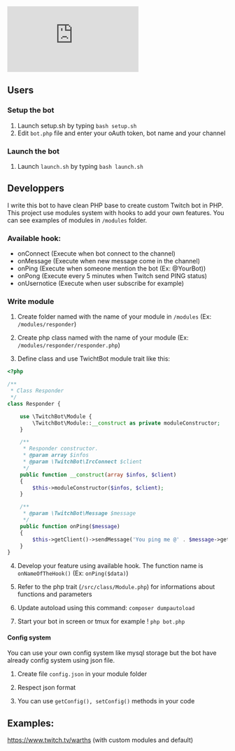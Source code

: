 ![banner](https://cloud.valentin-deville.eu/index.php/apps/files_sharing/ajax/publicpreview.php?x=2880&y=758&a=true&file=twitch-bot.jpg&t=1K94nCX0UVVJ9Oj&scalingup=0)

## Users

### Setup the bot
1) Launch setup.sh by typing `bash setup.sh`
2) Edit `bot.php` file and enter your oAuth token, bot name and your channel

### Launch the bot
1) Launch `launch.sh` by typing `bash launch.sh`


## Developpers 

I write this bot to have clean PHP base to create custom Twitch bot in PHP.
This project use modules system with hooks to add your own features. You can see examples of modules in `/modules` folder.

### Available hook:
* onConnect (Execute when bot connect to the channel)
* onMessage (Execute when new message come in the channel)
* onPing (Execute when someone mention the bot (Ex: @YourBot))
* onPong (Execute every 5 minutes when Twitch send PING status)
* onUsernotice (Execute when user subscribe for example)

### Write module

1) Create folder named with the name of your module in `/modules` (Ex: `/modules/responder`)

2) Create php class named with the name of your module (Ex: `/modules/responder/responder.php`)

3) Define class and use TwichtBot module trait like this:
```php
<?php

/**
 * Class Responder
 */
class Responder {

    use \TwitchBot\Module {
        \TwitchBot\Module::__construct as private moduleConstructor;
    }

    /**
     * Responder constructor.
     * @param array $infos
     * @param \TwitchBot\IrcConnect $client
     */
    public function __construct(array $infos, $client)
    {
        $this->moduleConstructor($infos, $client);
    }

    /**
     * @param \TwitchBot\Message $message
     */
    public function onPing($message)
    {
        $this->getClient()->sendMessage('You ping me @' . $message->getUsername() . ' ?! What do you want ?');
    }
}
```

4) Develop your feature using available hook. The function name is `onNameOfTheHook()` (Ex: `onPing($data)`)

5) Refer to the php trait (`/src/class/Module.php`) for informations about functions and parameters

6) Update autoload using this command: `composer dumpautoload`

7) Start your bot in screen or tmux for example ! `php bot.php`

#### Config system

You can use your own config system like mysql storage but the bot have already config system using json file.

1) Create file `config.json` in your module folder

2) Respect json format

3) You can use `getConfig(), setConfig()` methods in your code

## Examples:
https://www.twitch.tv/warths (with custom modules and default)
